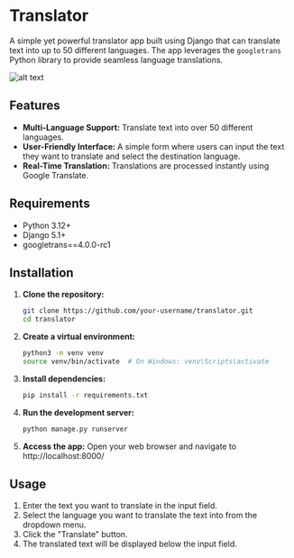 # Translator

A simple yet powerful translator app built using Django that can translate text into up to 50 different languages. The app leverages the `googletrans` Python library to provide seamless language translations.

![alt text](https://github.com/sachnaror/core/image-1.png)

## Features

- **Multi-Language Support:** Translate text into over 50 different languages.
- **User-Friendly Interface:** A simple form where users can input the text they want to translate and select the destination language.
- **Real-Time Translation:** Translations are processed instantly using Google Translate.

## Requirements

- Python 3.12+
- Django 5.1+
- googletrans==4.0.0-rc1

## Installation

1. **Clone the repository:**

   ```bash
   git clone https://github.com/your-username/translator.git
   cd translator

2. **Create a virtual environment:**
   ```bash
   python3 -m venv venv
   source venv/bin/activate  # On Windows: venv\Scripts\activate

3. **Install dependencies:**
   ```bash
   pip install -r requirements.txt

4. **Run the development server:**
   ```bash
   python manage.py runserver

5. **Access the app:**
   Open your web browser and navigate to http://localhost:8000/

## Usage

   1. Enter the text you want to translate in the input field.
   2. Select the language you want to translate the text into from the dropdown menu.
   3. Click the "Translate" button.
   4. The translated text will be displayed below the input field.


